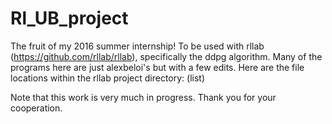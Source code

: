 # Rl_UB_project
The fruit of my 2016 summer internship! To be used with rllab (https://github.com/rllab/rllab), specifically the ddpg algorithm. Many of the programs here are just alexbeloi's but with a few edits.
Here are the file locations within the rllab project directory:
(list)
<p>
Note that this work is very much in progress. Thank you for your cooperation.
</p>
